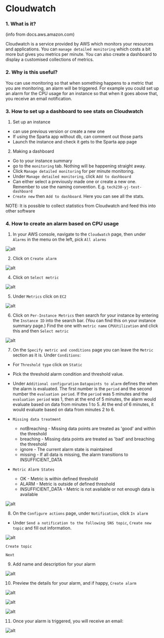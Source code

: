 # Cloudwatch

### 1. What is it?

(info from docs.aws.amazon.com)

Cloudwatch is a service provided by AWS which monitors your resources and applications. You can `manage detailed monitoring` which costs a bit more but gives you metrics per minute. You can also create a dashboard to display a customised collections of metrics.


### 2. Why is this useful?

You can use monitoring so that when something happens to a metric that you are monitoring, an alarm will be triggered.  For example you could set up an alarm for the CPU usage for an instance so that when it goes above that, you receive an email notification.


### 3. How to set up a dashboard to see stats on Cloudwatch

1. Set up an instance

- can use previous version or create a new one
- If using the Sparta app without db, can comment out those parts
- Launch the instance and check it gets to the Sparta app page

2. Making a dashboard

- Go to your instance summary
- go to the `monitoring` tab.  Nothing will be happening straight away.
- Click `Manage detailed monitoring` for per minute monitoring.
- Under `Manage detailed monitoring`, click `Add to dashboard`
- Can either select a previously made one or create a new one.  Remember to use the naming convention. E.g. `tech230-yj-test-dashboard`
- `Create new` then `Add to dashboard`. Here you can see all the stats.

NOTE: It is possible to collect statistics from Cloudwatch and feed this into other software


### 4. How to create an alarm based on CPU usage

1. In your AWS console, navigate to the `Cloudwatch` page, then under `Alarms` in the menu on the left, pick `All alarms`

![alt](cloudwatch.png)

2. Click on `Create alarm`

![alt](createalarm.png)

4. Click on `Select metric`

![alt](selectmetric.png)

5. Under `Metrics` click on `EC2`

![alt](ec2.png)

6. Click on `Per-Instance Metrics` then search for your instance by entering the `Instance ID` into the search bar. (You can find this on your instance summary page.) Find the one with `metric name` `CPUUtilization` and click this and then `Select metric`

![alt](C.png)

7. On the `Specify metric and conditions` page you can leave the `Metric` section as it is.  Under `Conditions`:
- For `Threshold type` click on `Static`
- Pick the threshold alarm condition and threshold value.
- Under `Additional configuration` `Datapoints to alarm` defines the when the alarm is evaluated.  The first number is the `period` and the second number the `evaluation period`.  If the `period` was 5 minutes and the `evaluation period` was 1, then at the end of 5 minutes, the alarm would evaluate based on data from minutes 1 to 5.  At the end of 6 minutes, it would evaluate based on data from minutes 2 to 6.
- `Missing data treatment`
    - notBreaching - Missing data points are treated as 'good' and within the threshold
    - breaching - Missing data points are treated as 'bad' and breaching the threshold
    - ignore - The current alarm state is maintained
    - missing - If all data is missing, the alarm transitions to INSUFFICIENT_DATA

- `Metric Alarm States`
    - OK - Metric is within defined threshold
    - ALARM - Metric is outside of defined threshold
    - INSUFFICIENT_DATA - Metric is not available or not enough data is available

![alt](threshold.png)

8. On the `Configure actions` page, under `Notification`, click `In alarm`
- Under `Send a notification to the following SNS topic`, `Create new topic` and fill out information.

![alt](alarm.png)

`Create topic`

`Next`

9. Add name and description for your alarm

![alt](alarmdes.png)

10. Preview the details for your alarm, and if happy, `Create alarm`

![alt](step1.png)

![alt](conditions.png)

![alt](step2.png)

11. Once your alarm is triggered, you will receive an email:

![alt](alarmemail.png)